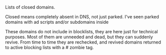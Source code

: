 ﻿Lists of closed domains.

Closed means completely absent in DNS, not just parked. I've seen parked domains with ad scripts and/or subdomains inside

These domains do not include in blocklists, they are here just for technical purposes. Most of them are unneeded and dead, but they can suddenly revive. From time to time they are rechecked, and revived domains returned to active blocking lists with a # zombie tag.

